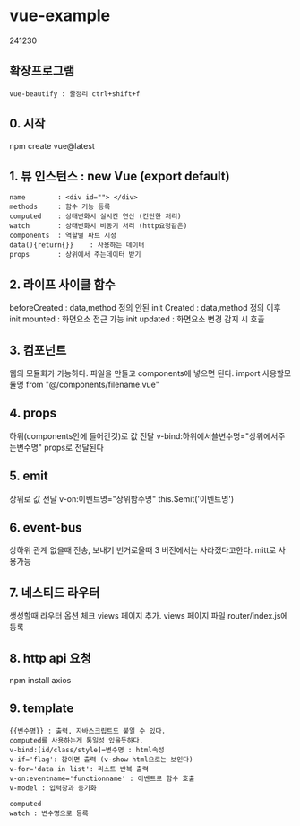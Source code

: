 # vue-example 
241230

## 확장프로그램
    vue-beautify : 줄정리 ctrl+shift+f

## 0. 시작
   npm create vue@latest

## 1. 뷰 인스턴스 : new Vue (export default)
    name        : <div id=""> </div>
    methods     : 함수 기능 등록
    computed    : 상태변화시 실시간 연산 (간단한 처리)
    watch       : 상태변화시 비동기 처리 (http요청같은)
    components  : 역할별 파트 지정
    data(){return{}}    : 사용하는 데이터
    props       : 상위에서 주는데이터 받기

## 2. 라이프 사이클 함수
   beforeCreated : data,method 정의 안된 init
   Created     : data,method 정의 이후 init
   mounted     : 화면요소 접근 가능 init
   updated     : 화면요소 변경 감지 시 호출

## 3. 컴포넌트
   웹의 모듈화가 가능하다.
   파일을 만들고 components에 넣으면 된다.
   import 사용할모듈명 from "@/components/filename.vue"

## 4. props
   하위(components안에 들어간것)로 값 전달
   v-bind:하위에서쓸변수명="상위에서주는변수명"
   props로 전달된다


## 5. emit
   상위로 값 전달
   v-on:이벤트명="상위함수명"
   this.$emit('이벤트명')


## 6. event-bus
   상하위 관계 없을때 전송, 보내기 번거로울때
   3 버전에서는 사라졌다고한다.
   mitt로 사용가능


## 7. 네스티드 라우터
   생성할때 라우터 옵션 체크
   views 페이지 추가. 
   views 페이지 파일 router/index.js에 등록


## 8. http api 요청
   npm install axios


## 9. template
    {{변수명}} : 출력, 자바스크립트도 붙일 수 있다.
    computed를 사용하는게 통일성 있을듯하다.
    v-bind:[id/class/style]=변수명 : html속성 
    v-if='flag': 참이면 출력 (v-show html으로는 보인다)
    v-for='data in list': 리스트 반복 출력
    v-on:eventname='functionname' : 이벤트로 함수 호출
    v-model : 입력창과 동기화

    computed
    watch : 변수명으로 등록
